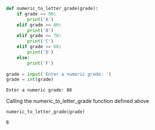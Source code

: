 ```python
def numeric_to_letter_grade(grade):    
    if grade >= 90:
        print('A')
    elif grade >= 80:
        print('B')
    elif grade >= 70:
        print('C')
    elif grade >= 60:
        print('D')
    else:
        print('F')
        
grade = input('Enter a numeric grade: ')
grade = int(grade)
```

    Enter a numeric grade: 88
    

Calling the numeric_to_letter_grade function defined above


```python
numeric_to_letter_grade(grade)
```

    B
    


```python

```
